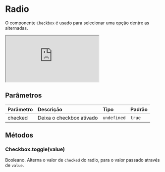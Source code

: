 # Radio

O componente `Checkbox` é usado para selecionar uma opção dentre as alternadas.

<div class="iframe-wrapper">
  <iframe src="https://bundlebrowser.mambaweb.now.sh/#!/checkbox"></iframe>
</div>

## Parâmetros

| Parâmetro | Descrição                | Tipo        | Padrão |
| :-------- | :----------------------- | :---------- | :----- |
| checked   | Deixa o checkbox ativado | `undefined` | `true` |

## Métodos

### Checkbox.toggle(value)

Booleano. Alterna o valor de `checked` do radio, para o valor passado através de `value`.

